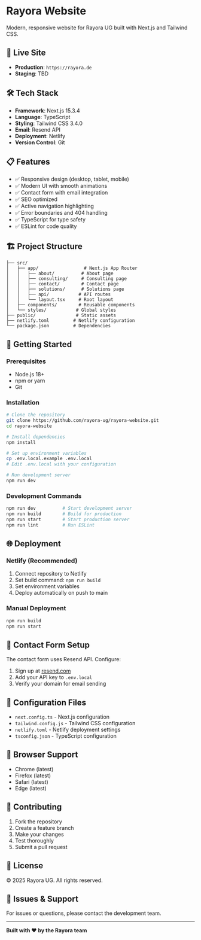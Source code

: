 # Rayora Website

Modern, responsive website for Rayora UG built with Next.js and Tailwind CSS.

## 🚀 Live Site
- **Production**: `https://rayora.de`
- **Staging**: TBD

## 🛠 Tech Stack
- **Framework**: Next.js 15.3.4
- **Language**: TypeScript
- **Styling**: Tailwind CSS 3.4.0
- **Email**: Resend API
- **Deployment**: Netlify
- **Version Control**: Git

## 📋 Features
- ✅ Responsive design (desktop, tablet, mobile)
- ✅ Modern UI with smooth animations
- ✅ Contact form with email integration
- ✅ SEO optimized
- ✅ Active navigation highlighting
- ✅ Error boundaries and 404 handling
- ✅ TypeScript for type safety
- ✅ ESLint for code quality

## 🏗 Project Structure
```
├── src/
│   ├── app/                 # Next.js App Router
│   │   ├── about/          # About page
│   │   ├── consulting/     # Consulting page
│   │   ├── contact/        # Contact page
│   │   ├── solutions/      # Solutions page
│   │   ├── api/           # API routes
│   │   └── layout.tsx     # Root layout
│   ├── components/        # Reusable components
│   └── styles/           # Global styles
├── public/               # Static assets
├── netlify.toml         # Netlify configuration
└── package.json         # Dependencies
```

## 🚀 Getting Started

### Prerequisites
- Node.js 18+
- npm or yarn
- Git

### Installation
```bash
# Clone the repository
git clone https://github.com/rayora-ug/rayora-website.git
cd rayora-website

# Install dependencies
npm install

# Set up environment variables
cp .env.local.example .env.local
# Edit .env.local with your configuration

# Run development server
npm run dev
```

### Development Commands
```bash
npm run dev          # Start development server
npm run build        # Build for production
npm run start        # Start production server
npm run lint         # Run ESLint
```

## 🌐 Deployment

### Netlify (Recommended)
1. Connect repository to Netlify
2. Set build command: `npm run build`
3. Set environment variables
4. Deploy automatically on push to main

### Manual Deployment
```bash
npm run build
npm run start
```

## 📧 Contact Form Setup
The contact form uses Resend API. Configure:
1. Sign up at [resend.com](https://resend.com)
2. Add your API key to `.env.local`
3. Verify your domain for email sending

## 🔧 Configuration Files
- `next.config.ts` - Next.js configuration
- `tailwind.config.js` - Tailwind CSS configuration
- `netlify.toml` - Netlify deployment settings
- `tsconfig.json` - TypeScript configuration

## 📱 Browser Support
- Chrome (latest)
- Firefox (latest)
- Safari (latest)
- Edge (latest)

## 🤝 Contributing
1. Fork the repository
2. Create a feature branch
3. Make your changes
4. Test thoroughly
5. Submit a pull request

## 📄 License
© 2025 Rayora UG. All rights reserved.

## 🐛 Issues & Support
For issues or questions, please contact the development team.

---

**Built with ❤️ by the Rayora team**
